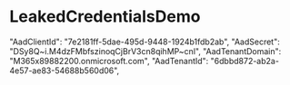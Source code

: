 # LeakedCredentialsDemo

"AadClientId": "7e2181ff-5dae-495d-9448-1924b1fdb2ab",
"AadSecret": "DSy8Q~i.M4dzFMbfszinoqCjBrV3cn8qihMP~cnl",
"AadTenantDomain": "M365x89882200.onmicrosoft.com",
"AadTenantId": "6dbbd872-ab2a-4e57-ae83-54688b560d06",
